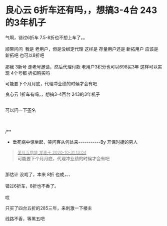 # 良心云 6折车还有吗，，想搞3-4台 243的3年机子


气啊，错过6折车 7.5-8折也不想上车了。。<br />
<br />
顺带问问&nbsp;&nbsp;我是 老用户，但是没绑定代理 这样是 存量用户还是 新拓用户 应该是 新拓吧 也可以8折吧<br />
<br />
那我 3新号 走老号邀请，然后代理付款 老用户3积分也可以698买3年 这样可以实现 4个号都 折扣购买吗

可能要下个月月底，代理冲业绩的时候才会有吧

良心云 1折车有吗，，想搞3-4百台 243的3年机子<br />
<br />
<img src="static/image/smiley/default/titter.gif" smilieid="9" border="0" alt="" /><img src="static/image/smiley/default/titter.gif" smilieid="9" border="0" alt="" /><img src="static/image/smiley/default/titter.gif" smilieid="9" border="0" alt="" />

可以问一下签名 <br />
<br />
<br />
<br />
/**<br />
 * 垂死病中惊坐起，笑问客从何处来-----------By 开保时捷的男人

<div class="quote"><blockquote><font size="2"><a href="https://www.hostloc.com/forum.php?mod=redirect&amp;goto=findpost&amp;pid=9380217&amp;ptid=760556" target="_blank"><font color="#999999">茎肛互撸娃 发表于 2020-10-31 13:04</font></a></font><br />
可能要下个月月底，代理冲业绩的时候才会有吧</blockquote></div><br />
那估计 没戏了，本来 8折 也成，、、<br />
<br />
错过6折车，8折也不香了。<br />
<br />
哎

只买了四台五折的285三年，来刺激一下楼主

线路不香，等黑五吧
